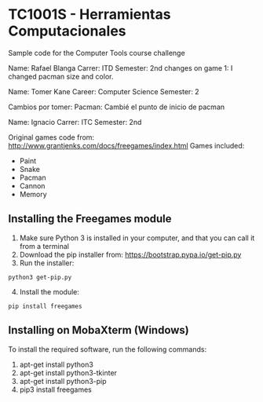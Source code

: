 # TC1001S - Herramientas Computacionales
Sample code for the Computer Tools course challenge

Name: Rafael Blanga
Carrer: ITD
Semester: 2nd
changes on game 1: I changed pacman size and color.


Name: Tomer Kane
Career: Computer Science
Semester: 2

Cambios por tomer:
Pacman: Cambié el punto de inicio de pacman



Name: Ignacio
Carrer: ITC
Semester: 2nd



Original games code from: http://www.grantjenks.com/docs/freegames/index.html
Games included:
- Paint
- Snake
- Pacman
- Cannon
- Memory

## Installing the Freegames module

1. Make sure Python 3 is installed in your computer, and that you can call
   it from a terminal
2. Download the pip installer from: https://bootstrap.pypa.io/get-pip.py
3. Run the installer:
```
python3 get-pip.py
```
4. Install the module:
```
pip install freegames
```

## Installing on MobaXterm (Windows)

To install the required software, run the following commands:

1. apt-get install python3
2. apt-get install python3-tkinter
3. apt-get install python3-pip
4. pip3 install freegames

